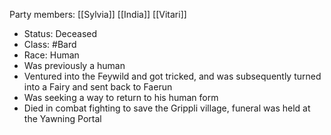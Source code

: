 Party members: [[Sylvia]] [[India]] [[Vitari]] 

- Status: Deceased
- Class: #Bard
- Race: Human
- Was previously a human
- Ventured into the Feywild and got tricked, and was subsequently turned into a Fairy and sent back to Faerun
- Was seeking a way to return to his human form
- Died in combat fighting to save the Grippli village, funeral was held at the Yawning Portal